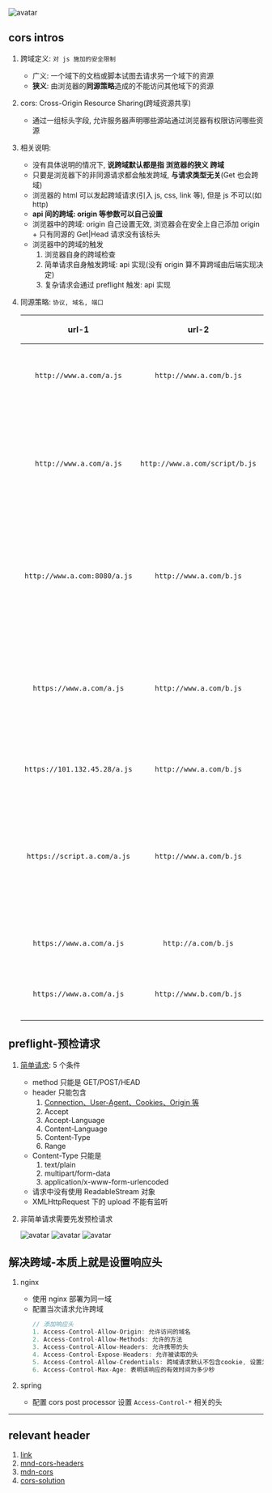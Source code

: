 ![avatar](/static/image/security/security-cors.png)

## cors intros

1. 跨域定义: `对 js 施加的安全限制`

   - 广义: 一个域下的文档或脚本试图去请求另一个域下的资源
   - **狭义**: 由浏览器的**同源策略**造成的不能访问其他域下的资源

2. cors: Cross-Origin Resource Sharing(跨域资源共享)

   - 通过一组标头字段, 允许服务器声明哪些源站通过浏览器有权限访问哪些资源

3. 相关说明:

   - 没有具体说明的情况下, **说跨域默认都是指 浏览器的狭义 跨域**
   - 只要是浏览器下的非同源请求都会触发跨域, **与请求类型无关**(Get 也会跨域)
   - 浏览器的 html 可以发起跨域请求(引入 js, css, link 等), 但是 js 不可以(如 http)
   - **api 间的跨域: origin 等参数可以自己设置**
   - 浏览器中的跨域: origin 自己设置无效, 浏览器会在安全上自己添加 origin + 只有同源的 Get|Head 请求没有该标头
   - 浏览器中的跨域的触发
     1. 浏览器自身的跨域检查
     2. 简单请求自身触发跨域: api 实现(没有 origin 算不算跨域由后端实现决定)
     3. 复杂请求会通过 preflight 触发: api 实现

4. 同源策略: `协议, 域名, 端口`

   |            url-1             |             url-2              |          说明          |      是否允许通信       |
   | :--------------------------: | :----------------------------: | :--------------------: | :---------------------: |
   |   `http://www.a.com/a.js`    |    `http://www.a.com/b.js`     |       同一域名下       |          允许           |
   |   `http://www.a.com/a.js`    | `http://www.a.com/script/b.js` |   同一域名下不同文件   |          允许           |
   | `http://www.a.com:8080/a.js` |    `http://www.a.com/b.js`     |   同一域名下不同端口   |         不允许          |
   |   `https://www.a.com/a.js`   |    `http://www.a.com/b.js`     |   同一域名下不同协议   |         不允许          |
   | `https://101.132.45.28/a.js` |    `http://www.a.com/b.js`     |       对应的 Ip        |         不允许          |
   | `https://script.a.com/a.js`  |    `http://www.a.com/b.js`     | 主域名相同, 子域名不同 |         不允许          |
   |   `https://www.a.com/a.js`   |      `http://a.com/b.js`       |          同上          | 不允许[cookie 不能访问] |
   |   `https://www.a.com/a.js`   |    `http://www.b.com/b.js`     |        不同域名        |         不允许          |

## preflight-预检请求

1. [简单请求](https://developer.mozilla.org/en-US/docs/Web/HTTP/CORS#simple_requests): 5 个条件

   - method 只能是 GET/POST/HEAD
   - header 只能包含
     1. [Connection、User-Agent、Cookies、Origin 等](https://fetch.spec.whatwg.org/#forbidden-header-name)
     2. Accept
     3. Accept-Language
     4. Content-Language
     5. Content-Type
     6. Range
   - Content-Type 只能是
     1. text/plain
     2. multipart/form-data
     3. application/x-www-form-urlencoded
   - 请求中没有使用 ReadableStream 对象
   - XMLHttpRequest 下的 upload 不能有监听

2. 非简单请求需要先发预检请求

   ![avatar](/static/image/security/cross-domain.png)
   ![avatar](/static/image/security/security-cors-preflight.png)
   ![avatar](/static/image/security/security-cors-preflight-detail.png)

## 解决跨域-本质上就是设置响应头

1. nginx

   - 使用 nginx 部署为同一域
   - 配置当次请求允许跨域
     ```js
     // 添加响应头
     1. Access-Control-Allow-Origin: 允许访问的域名
     2. Access-Control-Allow-Methods: 允许的方法
     3. Access-Control-Allow-Headers: 允许携带的头
     4. Access-Control-Expose-Headers: 允许被读取的头
     5. Access-Control-Allow-Credentials: 跨域请求默认不包含cookie, 设置为true可以包含 cookie
     6. Access-Control-Max-Age: 表明该响应的有效时间为多少秒
     ```

2. spring
   - 配置 cors post processor 设置 `Access-Control-*` 相关的头

---

## relevant header

1. [link](../http/03.header.md#cors)
2. [mnd-cors-headers](https://developer.mozilla.org/zh-CN/docs/Glossary/CORS)
3. [mdn-cors](https://developer.mozilla.org/zh-CN/docs/Web/HTTP/Access_control_CORS)
4. [cors-solution](https://mp.weixin.qq.com/mp/appmsgalbum?__biz=MzI0MTUwOTgyOQ==&action=getalbum&album_id=1907899736917884936)
